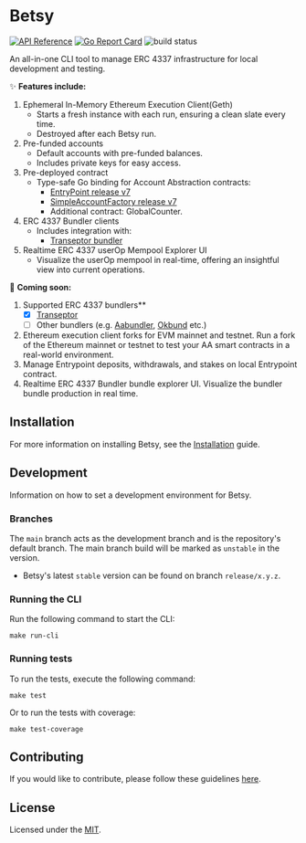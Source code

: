 # Betsy

[![API Reference](
https://pkg.go.dev/badge/github.com/transeptorlabs/betsy
)](https://pkg.go.dev/github.com/transeptorlabs/betsy)
[![Go Report Card](https://goreportcard.com/badge/github.com/transeptorlabs/betsy)](https://goreportcard.com/report/github.com/transeptorlabs/betsy)
![build status](https://github.com/transeptorlabs/betsy/actions/workflows/build.yml/badge.svg?branch=main)

An all-in-one CLI tool to manage ERC 4337 infrastructure for local development and testing. 

✨ **Features include:**
1. Ephemeral In-Memory Ethereum Execution Client(Geth)
   - Starts a fresh instance with each run, ensuring a clean slate every time.
   - Destroyed after each Betsy run. 
2. Pre-funded accounts 
   - Default accounts with pre-funded balances.
   - Includes private keys for easy access.
3. Pre-deployed contract
   - Type-safe Go binding for Account Abstraction contracts:
        - [EntryPoint release v7](https://github.com/eth-infinitism/account-abstraction/blob/releases/v0.7/contracts/core/EntryPoint.sol)
        - [SimpleAccountFactory release v7](https://github.com/eth-infinitism/account-abstraction/blob/releases/v0.7/contracts/samples/SimpleAccountFactory.sol)
       - Additional contract: GlobalCounter.
4. ERC 4337 Bundler clients
     - Includes integration with:
        - [Transeptor bundler](https://github.com/transeptorlabs/transeptor-bundler)
5. Realtime ERC 4337 userOp Mempool Explorer UI
    - Visualize the userOp mempool in real-time, offering an insightful view into current operations.

🚧 **Coming soon:**
1. Supported ERC 4337 bundlers**
   - [x] [Transeptor](https://github.com/transeptorlabs/transeptor-bundler)
   - [ ] Other bundlers (e.g. [Aabundler](https://github.com/eth-infinitism/bundler), [Okbund](https://github.com/okx/okbund) etc.)
2. Ethereum execution client forks for EVM mainnet and testnet. Run a fork of the Ethereum mainnet or testnet to test your AA smart contracts in a real-world environment.
3. Manage Entrypoint deposits, withdrawals, and stakes on local Entrypoint contract.
4. Realtime ERC 4337 Bundler bundle explorer UI. Visualize the bundler bundle production in real time.

## Installation

For more information on installing Betsy, see the [Installation](./docs/installation.md) guide.

##  Development

Information on how to set a development environment for Betsy.

### Branches

The `main` branch acts as the development branch and is the repository's default branch. The main branch build will be marked as `unstable` in the version.
- Betsy's latest `stable` version can be found on branch `release/x.y.z`.

### Running the CLI

Run the following command to start the CLI:
```shell
make run-cli
```

### Running tests

To run the tests, execute the following command:
```shell
make test
```

Or to run the tests with coverage:
```shell
make test-coverage
```

##  Contributing

If you would like to contribute, please follow these guidelines [here](https://github.com/transeptorlabs/betsy/blob/main/CONTRIBUTING.md).

## License

Licensed under the [MIT](https://github.com/transeptorlabs/betsy/blob/main/LICENSE).
